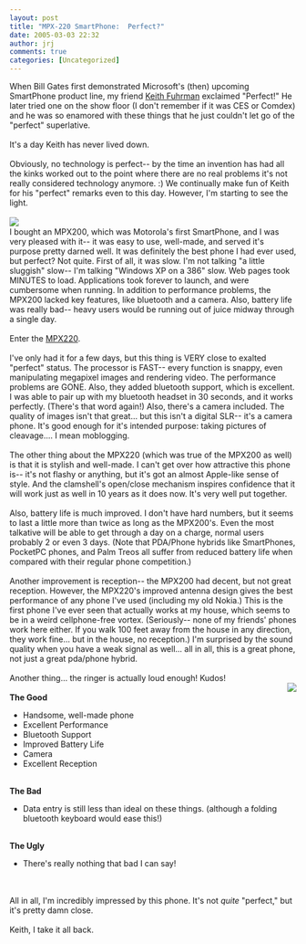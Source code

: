 ```yaml
---
layout: post
title: "MPX-220 SmartPhone:  Perfect?"
date: 2005-03-03 22:32
author: jrj
comments: true
categories: [Uncategorized]
---
```

When Bill Gates first demonstrated Microsoft's (then) upcoming SmartPhone product line, my friend <a href="http://www.mmmblog.com" target="_blank">Keith Fuhrman</a> exclaimed "Perfect!" He later tried one on the show floor (I don't remember if it was CES or Comdex) and he was so enamored with these things that he just couldn't let go of the "perfect" superlative.<br /><br />It's a day Keith has never lived down.<br /><br />Obviously, no technology is perfect-- by the time an invention has had all the kinks worked out to the point where there are no real problems it's not really considered technology anymore.  :)   We continually make fun of Keith for his "perfect" remarks even to this day. However, I'm starting to see the light.<br /><br /><img src="http://www.jrj.org/mpx220_1.jpg" align="left" /><br />I bought an MPX200, which was Motorola's first SmartPhone, and I was very pleased with it-- it was easy to use, well-made, and served it's purpose pretty darned well. It was definitely the best phone I had ever used, but perfect? Not quite. First of all, it was slow. I'm not talking "a little sluggish" slow-- I'm talking "Windows XP on a 386" slow. Web pages took MINUTES to load. Applications took forever to launch, and were cumbersome when running. In addition to performance problems, the MPX200 lacked key features, like bluetooth and a camera. Also, battery life was really bad-- heavy users would be running out of juice midway through a single day.<br /><br />Enter the <a href="http://www.motorola.com/mdirect/hellomoto/experience/mpx220/flash/homepage.shtml" target="_blank">MPX220</a>.<br /><br />I've only had it for a few days, but this thing is VERY close to exalted "perfect" status. The processor is FAST-- every function is snappy, even manipulating megapixel images and rendering video. The performance problems are GONE. Also, they added bluetooth support, which is excellent. I was able to pair up with my bluetooth headset in 30 seconds, and it works perfectly. (There's that word again!) Also, there's a camera included. The quality of images isn't that great... but this isn't a digital SLR-- it's a camera phone. It's good enough for it's intended purpose: taking pictures of cleavage.... I mean moblogging.<br /><br />The other thing about the MPX220 (which was true of the MPX200 as well) is that it is stylish and well-made. I can't get over how attractive this phone is-- it's not flashy or anything, but it's got an almost Apple-like sense of style. And the clamshell's open/close mechanism inspires confidence that it will work just as well in 10 years as it does now. It's very well put together.<br /><br />Also, battery life is much improved. I don't have hard numbers, but it seems to last a little more than twice as long as the MPX200's. Even the most talkative will be able to get through a day on a charge, normal users probably 2 or even 3 days. (Note that PDA/Phone hybrids like SmartPhones, PocketPC phones, and Palm Treos all suffer from reduced battery life when compared with their regular phone competition.)<br /><br />Another improvement is reception-- the MPX200 had decent, but not great reception. However, the MPX220's improved antenna design gives the best performance of any phone I've used (including my old Nokia.) This is the first phone I've ever seen that actually works at my house, which seems to be in a weird cellphone-free vortex. (Seriously-- none of my friends' phones work here either. If you walk 100 feet away from the house in any direction, they work fine... but in the house, no reception.) I'm surprised by the sound quality when you have a weak signal as well... all in all, this is a great phone, not just a great pda/phone hybrid.<br /><br />Another thing... the ringer is actually loud enough!  Kudos!<br /><img src="http://www.jrj.org/mpx220_2.jpg" align="right" /><br />**The Good**<br /><ul><li>Handsome, well-made phone<br /></li><li>Excellent Performance<br /></li><li>Bluetooth Support<br /></li><li>Improved Battery Life<br /></li><li>Camera<br /></li><li>Excellent Reception<br /></li></ul><br />**The Bad**<br /><ul><li>Data entry is still less than ideal on these things. (although a folding bluetooth keyboard would ease this!)<br /></li></ul><br />**The Ugly**<br /><ul><li>There's really nothing that bad I can say!</li></ul><br /><br />All in all, I'm incredibly impressed by this phone. It's not *quite* "perfect," but it's pretty damn close. <br /><br />Keith, I take it all back.

